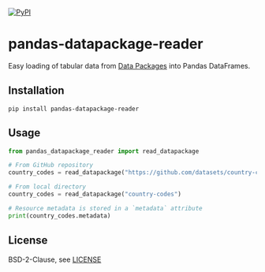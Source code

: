 [![PyPI](https://img.shields.io/pypi/v/pandas-datapackage-reader.svg)](https://pypi.python.org/pypi/pandas-datapackage-reader/)

# pandas-datapackage-reader

Easy loading of tabular data from [Data Packages](http://frictionlessdata.io/data-packages/) into Pandas DataFrames.

## Installation

    pip install pandas-datapackage-reader

## Usage

```python
from pandas_datapackage_reader import read_datapackage

# From GitHub repository
country_codes = read_datapackage("https://github.com/datasets/country-codes")

# From local directory
country_codes = read_datapackage("country-codes")

# Resource metadata is stored in a `metadata` attribute
print(country_codes.metadata)
```

## License

BSD-2-Clause, see [LICENSE](LICENSE)
